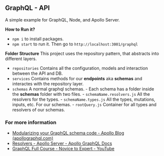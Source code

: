 ## GraphQL - API

A simple example for GraphQL, Node, and Apollo Server.

**How to Run it?**

- `npm i` to install packages.
- `npm start` to run it.
  Then go to `http://localhost:3001/graphql`

**Folder Structure**
This project uses the repository pattern, that abstracts into different layers.

- `repositories` Contains all the configuration, models and interaction between the API and DB.
- `services` Contains methods for our **endpoints** aka **schemas** and interactes with the repository layer.
- `schemas` A normal graphql schemas. - Each schema has a folder inside the **schemas** folder with two files. - `schemaName.resolvers.js` All the resolvers for the types. - `schemaName.types.js` All the types, mutations, inputs, etc. For our schemas. - `rootQuery.js` Container for all types and resolvers of our schemas.

### For more information

- [Modularizing your GraphQL schema code - Apollo Blog (apollographql.com)](https://www.apollographql.com/blog/backend/schema-design/modularizing-your-graphql-schema-code/)
- [Resolvers - Apollo Server - Apollo GraphQL Docs](https://www.apollographql.com/docs/apollo-server/data/resolvers/)
- [GraphQL Full Course - Novice to Expert - YouTube](https://www.youtube.com/watch?v=ed8SzALpx1Q&t=13559s)
